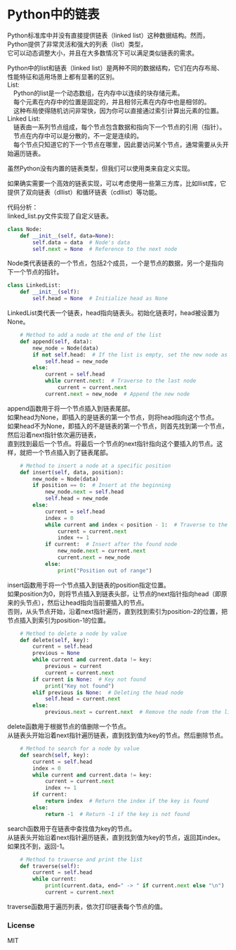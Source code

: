 # Python中的链表

Python标准库中并没有直接提供链表（linked list）这种数据结构。然而，Python提供了非常灵活和强大的列表（list）类型，  
它可以动态调整大小，并且在大多数情况下可以满足类似链表的需求。  
  
Python中的list和链表（linked list）是两种不同的数据结构，它们在内存布局、性能特征和适用场景上都有显著的区别。  
List:  
&emsp;Python的list是一个动态数组，在内存中以连续的块存储元素。  
&emsp;每个元素在内存中的位置是固定的，并且相邻元素在内存中也是相邻的。  
&emsp;这种布局使得随机访问非常快，因为你可以直接通过索引计算出元素的位置。  
Linked List:  
&emsp;链表由一系列节点组成，每个节点包含数据和指向下一个节点的引用（指针）。  
&emsp;节点在内存中可以是分散的，不一定是连续的。  
&emsp;每个节点只知道它的下一个节点在哪里，因此要访问某个节点，通常需要从头开始遍历链表。  
  
虽然Python没有内置的链表类型，但我们可以使用类来自定义实现。  
  
如果确实需要一个高效的链表实现，可以考虑使用一些第三方库，比如llist库，它提供了双向链表（dllist）和循环链表（cdllist）等功能。  
  
代码分析：    
linked_list.py文件实现了自定义链表。  
```python
class Node:
    def __init__(self, data=None):
        self.data = data  # Node's data
        self.next = None  # Reference to the next node
```
Node类代表链表的一个节点，包括2个成员，一个是节点的数据，另一个是指向下一个节点的指针。  
```python
class LinkedList:
    def __init__(self):
        self.head = None  # Initialize head as None
```
LinkedList类代表一个链表，head指向链表头。初始化链表时，head被设置为None。  
```python
    # Method to add a node at the end of the list
    def append(self, data):
        new_node = Node(data)
        if not self.head:  # If the list is empty, set the new node as the head
            self.head = new_node
        else:
            current = self.head
            while current.next:  # Traverse to the last node
                current = current.next
            current.next = new_node  # Append the new node
```
append函数用于将一个节点插入到链表尾部。  
如果head为None，即插入的是链表的第一个节点，则将head指向这个节点。  
如果head不为None，即插入的不是链表的第一个节点，则首先找到第一个节点，然后沿着next指针依次遍历链表，  
直到找到最后一个节点。将最后一个节点的next指针指向这个要插入的节点。这样，就把一个节点插入到了链表尾部。  
```python
    # Method to insert a node at a specific position
    def insert(self, data, position):
        new_node = Node(data)
        if position == 0:  # Insert at the beginning
            new_node.next = self.head
            self.head = new_node
        else:
            current = self.head
            index = 0
            while current and index < position - 1:  # Traverse to the position before the insertion point
                current = current.next
                index += 1
            if current:  # Insert after the found node
                new_node.next = current.next
                current.next = new_node
            else:
                print("Position out of range")
```
insert函数用于将一个节点插入到链表的position指定位置。  
如果position为0，则将节点插入到链表头部，让节点的next指针指向head（即原来的头节点），然后让head指向当前要插入的节点。  
否则，从头节点开始，沿着next指针遍历，直到找到索引为position-2的位置，把节点插入到索引为position-1的位置。  
```python
    # Method to delete a node by value
    def delete(self, key):
        current = self.head
        previous = None
        while current and current.data != key:
            previous = current
            current = current.next
        if current is None:  # Key not found
            print("Key not found")
        elif previous is None:  # Deleting the head node
            self.head = current.next
        else:
            previous.next = current.next  # Remove the node from the list
```
delete函数用于根据节点的值删除一个节点。  
从链表头开始沿着next指针遍历链表，直到找到值为key的节点。然后删除节点。  
```python
    # Method to search for a node by value
    def search(self, key):
        current = self.head
        index = 0
        while current and current.data != key:
            current = current.next
            index += 1
        if current:
            return index  # Return the index if the key is found
        else:
            return -1  # Return -1 if the key is not found
```
search函数用于在链表中查找值为key的节点。  
从链表头开始沿着next指针遍历链表，直到找到值为key的节点，返回其index。如果找不到，返回-1。  
```python
    # Method to traverse and print the list
    def traverse(self):
        current = self.head
        while current:
            print(current.data, end=" -> " if current.next else "\n")
            current = current.next
```
traverse函数用于遍历列表，依次打印链表每个节点的值。  
  
### License  
  
MIT

